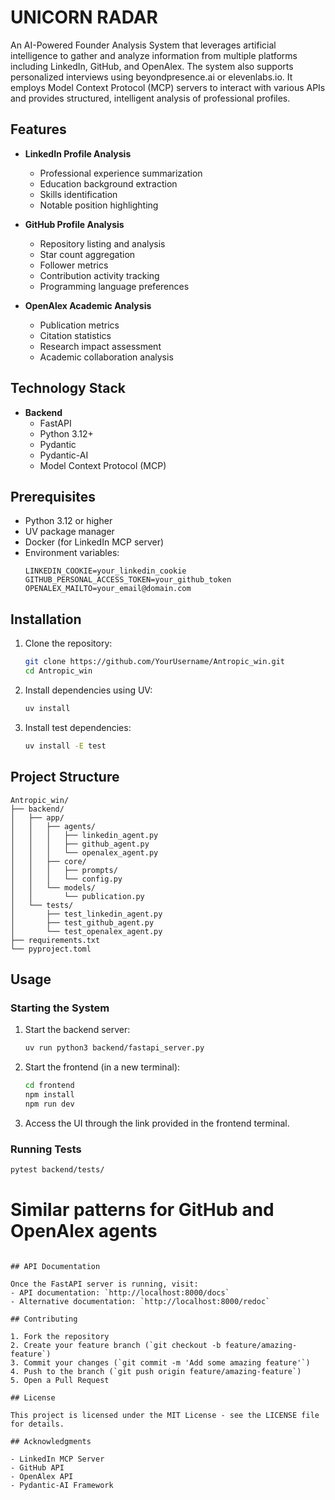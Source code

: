 # UNICORN RADAR

An AI-Powered Founder Analysis System that leverages artificial intelligence to gather and analyze information from multiple platforms including LinkedIn, GitHub, and OpenAlex. The system also supports personalized interviews using beyondpresence.ai or elevenlabs.io. It employs Model Context Protocol (MCP) servers to interact with various APIs and provides structured, intelligent analysis of professional profiles.

## Features

- **LinkedIn Profile Analysis**
  - Professional experience summarization
  - Education background extraction
  - Skills identification
  - Notable position highlighting

- **GitHub Profile Analysis**
  - Repository listing and analysis
  - Star count aggregation
  - Follower metrics
  - Contribution activity tracking
  - Programming language preferences

- **OpenAlex Academic Analysis**
  - Publication metrics
  - Citation statistics
  - Research impact assessment
  - Academic collaboration analysis

## Technology Stack

- **Backend**
  - FastAPI
  - Python 3.12+
  - Pydantic
  - Pydantic-AI
  - Model Context Protocol (MCP)

## Prerequisites

- Python 3.12 or higher
- UV package manager
- Docker (for LinkedIn MCP server)
- Environment variables:
  ```
  LINKEDIN_COOKIE=your_linkedin_cookie
  GITHUB_PERSONAL_ACCESS_TOKEN=your_github_token
  OPENALEX_MAILTO=your_email@domain.com
  ```

## Installation

1. Clone the repository:
   ```bash
   git clone https://github.com/YourUsername/Antropic_win.git
   cd Antropic_win
   ```

2. Install dependencies using UV:
   ```bash
   uv install
   ```

3. Install test dependencies:
   ```bash
   uv install -E test
   ```

## Project Structure

```
Antropic_win/
├── backend/
│   ├── app/
│   │   ├── agents/
│   │   │   ├── linkedin_agent.py
│   │   │   ├── github_agent.py
│   │   │   └── openalex_agent.py
│   │   ├── core/
│   │   │   ├── prompts/
│   │   │   └── config.py
│   │   └── models/
│   │       └── publication.py
│   └── tests/
│       ├── test_linkedin_agent.py
│       ├── test_github_agent.py
│       └── test_openalex_agent.py
├── requirements.txt
└── pyproject.toml
```

## Usage

### Starting the System

1. Start the backend server:
   ```bash
   uv run python3 backend/fastapi_server.py
   ```

2. Start the frontend (in a new terminal):
   ```bash
   cd frontend
   npm install
   npm run dev
   ```

3. Access the UI through the link provided in the frontend terminal.


### Running Tests
```bash
pytest backend/tests/
```


# Similar patterns for GitHub and OpenAlex agents
```

## API Documentation

Once the FastAPI server is running, visit:
- API documentation: `http://localhost:8000/docs`
- Alternative documentation: `http://localhost:8000/redoc`

## Contributing

1. Fork the repository
2. Create your feature branch (`git checkout -b feature/amazing-feature`)
3. Commit your changes (`git commit -m 'Add some amazing feature'`)
4. Push to the branch (`git push origin feature/amazing-feature`)
5. Open a Pull Request

## License

This project is licensed under the MIT License - see the LICENSE file for details.

## Acknowledgments

- LinkedIn MCP Server
- GitHub API
- OpenAlex API
- Pydantic-AI Framework
